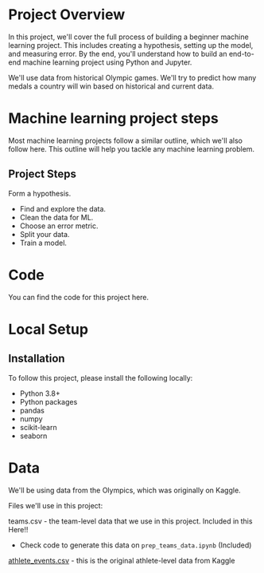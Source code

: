 # Project Overview
In this project, we'll cover the full process of building a beginner machine learning project. This includes creating a hypothesis, setting up the model, and measuring error. By the end, you'll understand how to build an end-to-end machine learning project using Python and Jupyter.

We'll use data from historical Olympic games. We'll try to predict how many medals a country will win based on historical and current data.

# Machine learning project steps
Most machine learning projects follow a similar outline, which we'll also follow here. This outline will help you tackle any machine learning problem.

## Project Steps

Form a hypothesis.
* Find and explore the data.
* Clean the data for ML.
* Choose an error metric.
* Split your data.
* Train a model.
# Code
You can find the code for this project here.

# Local Setup
## Installation
To follow this project, please install the following locally:

* Python 3.8+
* Python packages
* pandas
* numpy
* scikit-learn
* seaborn

# Data
We'll be using data from the Olympics, which was originally on Kaggle.

Files we'll use in this project:

teams.csv - the team-level data that we use in this project. Included in this Here!!
* Check code to generate this data on `prep_teams_data.ipynb` (Included)

[athlete_events.csv](https://www.kaggle.com/datasets/heesoo37/120-years-of-olympic-history-athletes-and-results) - this is the original athlete-level data from Kaggle
